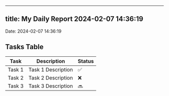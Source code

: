 
---
title: My Daily Report 2024-02-07 14:36:19
---

Date: 2024-02-07 14:36:19

## Tasks Table

| Task | Description | Status |
|------|-------------|--------|
| Task 1 | Task 1 Description | ✅ |
| Task 2 | Task 2 Description | ❌ |
| Task 3 | Task 3 Description | 🔜 |
